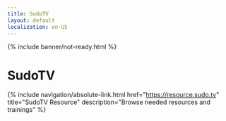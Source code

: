 ```yaml
---
title: SudoTV
layout: default
localization: en-US
---
```


{% include banner/not-ready.html %}

# SudoTV

{% include navigation/absolute-link.html
    href="https://resource.sudo.tv"
    title="SudoTV Resource"
    description="Browse needed resources and trainings"
%}
